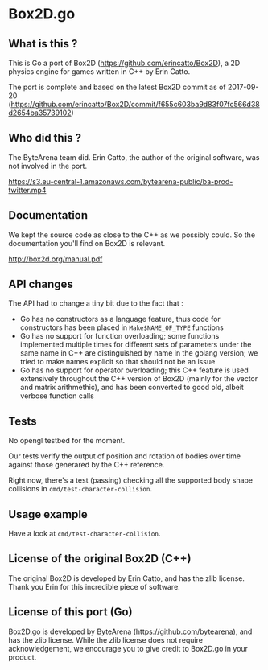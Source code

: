 # Box2D.go

## What is this ?

This is Go a port of Box2D (https://github.com/erincatto/Box2D), a 2D physics engine for games written in C++ by Erin Catto.

The port is complete and based on the latest Box2D commit as of 2017-09-20 (https://github.com/erincatto/Box2D/commit/f655c603ba9d83f07fc566d38d2654ba35739102)

## Who did this ?

The ByteArena team did. Erin Catto, the author of the original software, was not involved in the port.

https://s3.eu-central-1.amazonaws.com/bytearena-public/ba-prod-twitter.mp4

## Documentation

We kept the source code as close to the C++ as we possibly could. So the documentation you'll find on Box2D is relevant.

http://box2d.org/manual.pdf

## API changes

The API had to change a tiny bit due to the fact that :

* Go has no constructors as a language feature, thus code for constructors has been placed in `Make$NAME_OF_TYPE` functions
* Go has no support for function overloading; some functions implemented multiple times for different sets of parameters under the same name in C++ are distinguished by name in the golang version; we tried to make names explicit so that should not be an issue
* Go has no support for operator overloading; this C++ feature is used extensively throughout the C++ version of Box2D (mainly for the vector and matrix arithmethic), and has been converted to good old, albeit verbose function calls

## Tests

No opengl testbed for the moment.

Our tests verify the output of position and rotation of bodies over time against those generared by the C++ reference.

Right now, there's a test (passing) checking all the supported body shape collisions in `cmd/test-character-collision`.

## Usage example

Have a look at `cmd/test-character-collision`.

## License of the original Box2D (C++)

The original Box2D is developed by Erin Catto, and has the zlib license. Thank you Erin for this incredible piece of software.

## License of this port (Go)

Box2D.go is developed by ByteArena (https://github.com/bytearena), and has the zlib license. While the zlib license does not require acknowledgement, we encourage you to give credit to Box2D.go in your product.
